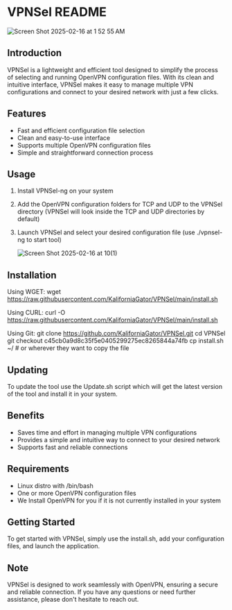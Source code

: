 VPNSel README
===============
![Screen Shot 2025-02-16 at 1 52 55 AM](https://github.com/user-attachments/assets/a8113702-7cad-4141-9ff2-f7477ac1154a)

Introduction
------------

VPNSel is a lightweight and efficient tool designed to simplify the process of selecting and running OpenVPN configuration files. With its clean and intuitive interface, VPNSel makes it easy to manage multiple VPN configurations and connect to your desired network with just a few clicks.

Features
--------

* Fast and efficient configuration file selection
* Clean and easy-to-use interface
* Supports multiple OpenVPN configuration files
* Simple and straightforward connection process

Usage
-----

1. Install VPNSel-ng on your system
2. Add the OpenVPN configuration folders for TCP and UDP to the VPNSel directory
 (VPNSel will look inside the TCP and UDP directories by default)
3. Launch VPNSel and select your desired configuration file (use ./vpnsel-ng to start tool)

   ![Screen Shot 2025-02-16 at 10(1)](https://github.com/user-attachments/assets/f2dd13e6-d75a-4792-b911-e7de07cddeb5)


Installation
------------

Using WGET:
wget https://raw.githubusercontent.com/KaliforniaGator/VPNSel/main/install.sh

Using CURL:
curl -O https://raw.githubusercontent.com/KaliforniaGator/VPNSel/main/install.sh

Using Git:
git clone https://github.com/KaliforniaGator/VPNSel.git
cd VPNSel
git checkout c45cb0a9d8c35f5e0405299275ec8265844a74fb
cp install.sh ~/  # or wherever they want to copy the file

Updating
--------

To update the tool use the Update.sh script which will get the latest version of the tool and install it in your system.

Benefits
--------

* Saves time and effort in managing multiple VPN configurations
* Provides a simple and intuitive way to connect to your desired network
* Supports fast and reliable connections

Requirements
------------
* Linux distro with /bin/bash
* One or more OpenVPN configuration files
* We Install OpenVPN for you if it is not currently installed in your system

Getting Started
---------------

To get started with VPNSel, simply use the install.sh, add your configuration files, and launch the application.

Note
----

VPNSel is designed to work seamlessly with OpenVPN, ensuring a secure and reliable connection. If you have any questions or need further assistance, please don't hesitate to reach out.
